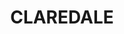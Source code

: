 ---
lastmod: '2025-04-06T06:05:21+00:00'
latitude: -19.785442
layout: suburb
longitude: 147.228085
postcode: '4807'
state: QLD
title: CLAREDALE
url: /qld/claredale/
---